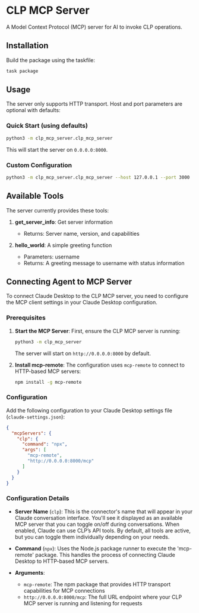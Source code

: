 # CLP MCP Server

A Model Context Protocol (MCP) server for AI to invoke CLP operations.

## Installation

Build the package using the taskfile:

```bash
task package
```

## Usage

The server only supports HTTP transport. Host and port parameters are optional with defaults:

### Quick Start (using defaults)

```bash
python3 -m clp_mcp_server.clp_mcp_server
```

This will start the server on `0.0.0.0:8000`.

### Custom Configuration

```bash
python3 -m clp_mcp_server.clp_mcp_server --host 127.0.0.1 --port 3000
```

## Available Tools

The server currently provides these tools:

1. **get_server_info**: Get server information
   * Returns: Server name, version, and capabilities

2. **hello_world**: A simple greeting function
   * Parameters: username
   * Returns: A greeting message to username with status information

## Connecting Agent to MCP Server

To connect Claude Desktop to the CLP MCP server, you need to configure the MCP client settings in
your Claude Desktop configuration.

### Prerequisites

1. **Start the MCP Server**: First, ensure the CLP MCP server is running:

   ```bash
   python3 -m clp_mcp_server
   ```

   The server will start on `http://0.0.0.0:8000` by default.

2. **Install mcp-remote**: The configuration uses `mcp-remote` to connect to HTTP-based MCP servers:

   ```bash
   npm install -g mcp-remote
   ```

### Configuration

Add the following configuration to your Claude Desktop settings file (`claude-settings.json`):

```json
{
  "mcpServers": {
    "clp": {
      "command": "npx",
      "args": [
        "mcp-remote",
        "http://0.0.0.0:8000/mcp"
      ]
    }
  }
}
```

### Configuration Details

* **Server Name** (`clp`): This is the connector's name that will appear in your Claude 
conversation interface. You'll see it displayed as an available MCP server that you can toggle 
on/off during conversations. When enabled, Claude can use CLP’s API tools. By default, all tools 
are active, but you can toggle them individually depending on your needs.

* **Command** (`npx`): Uses the Node.js package runner to execute the 'mcp-remote' package. This 
handles the process of connecting Claude Desktop to HTTP-based MCP servers.

* **Arguments**:
  * `mcp-remote`: The npm package that provides HTTP transport capabilities for MCP connections
  * `http://0.0.0.0:8000/mcp`: The full URL endpoint where your CLP MCP server is running and
  listening for requests

